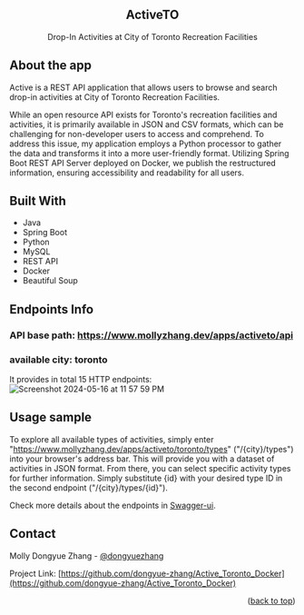 <!-- Author: Dongyue Zhang -->
<a name="readme-top"></a>
<div align="center">
  <h2 align="center">ActiveTO</h2>
  <p align="center">Drop-In Activities at City of Toronto Recreation Facilities</p>
</div>

## About the app
Active is a REST API application that allows users to browse and search drop-in activities at City of Toronto Recreation Facilities.

While an open resource API exists for Toronto's recreation facilities and activities, it is primarily available in JSON and CSV formats, which can be challenging for non-developer users to access and comprehend. To address this issue, my application employs a Python processor to gather the data and transforms it into a more user-friendly format. Utilizing Spring Boot REST API Server deployed on Docker, we publish the restructured information, ensuring accessibility and readability for all users.

## Built With
* Java
* Spring Boot
* Python
* MySQL
* REST API
* Docker
* Beautiful Soup

## Endpoints Info
### API base path: https://www.mollyzhang.dev/apps/activeto/api
### available city: toronto

It provides in total 15 HTTP endpoints:
![Screenshot 2024-05-16 at 11 57 59 PM](https://github.com/dongyue-zhang/Active_Toronto_Docker/assets/93807577/9eed7619-d593-4414-9de2-c674e31961d5)

## Usage sample
To explore all available types of activities, simply enter "https://www.mollyzhang.dev/apps/activeto/toronto/types" ("/{city}/types") into your browser's address bar. This will provide you with a dataset of activities in JSON format. From there, you can select specific activity types for further information. Simply substitute {id} with your desired type ID in the second endpoint ("/{city}/types/{id}").

Check more details about the endpoints in [Swagger-ui](https://www.mollyzhang.dev/apps/activeto/api).

## Contact
Molly Dongyue Zhang - [@dongyuezhang](https://www.linkedin.com/in/dongyue-zhang-507549224/)

Project Link: [https://github.com/dongyue-zhang/Active_Toronto_Docker](https://github.com/dongyue-zhang/Active_Toronto_Docker)

<p align="right">(<a href="#readme-top">back to top</a>)</p>
